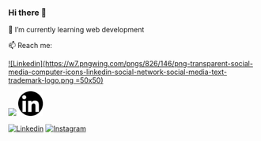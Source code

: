 ### Hi there 👋

🌱 I’m currently learning web development

📫 Reach me:


[![Linkedin](https://w7.pngwing.com/pngs/826/146/png-transparent-social-media-computer-icons-linkedin-social-network-social-media-text-trademark-logo.png =50x50)](https://www.linkedin.com/in/beatrizadm/)

<img src="https://w7.pngwing.com/pngs/826/146/png-transparent-social-media-computer-icons-linkedin-social-network-social-media-text-trademark-logo.png" width="50" heigth="50" href="https://www.linkedin.com/in/beatrizadm/"/>

<img src="./src/linkedin.png" width="50" heigth="50" href="https://www.linkedin.com/in/beatrizadm/"/>


[![Linkedin](https://user-images.githubusercontent.com/37448340/87267194-5a2c8c80-c49d-11ea-95a5-993860580961.png)](https://www.linkedin.com/in/beatrizadm/)
[![Instagram](https://user-images.githubusercontent.com/37448340/87267194-5a2c8c80-c49d-11ea-95a5-993860580961.png)](https://www.instagram.com/beatrizadm/)


<!--
**beatrizadm/beatrizadm** is a ✨ _special_ ✨ repository because its `README.md` (this file) appears on your GitHub profile.

Here are some ideas to get you started:

- 🔭 I’m currently working on ...
- 🌱 I’m currently learning ...
- 👯 I’m looking to collaborate on ...
- 🤔 I’m looking for help with ...
- 💬 Ask me about ...
- 📫 How to reach me: ...
- 😄 Pronouns: ...
- ⚡ Fun fact: ...
-->

